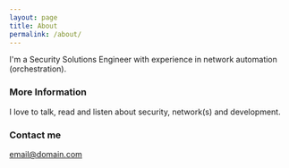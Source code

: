 ```yaml
---
layout: page
title: About
permalink: /about/
---
```


I'm a Security Solutions Engineer with experience in network automation (orchestration).

### More Information

I love to talk, read and listen about security, network(s) and development.

### Contact me

[email@domain.com](mailto:email@domain.com)

